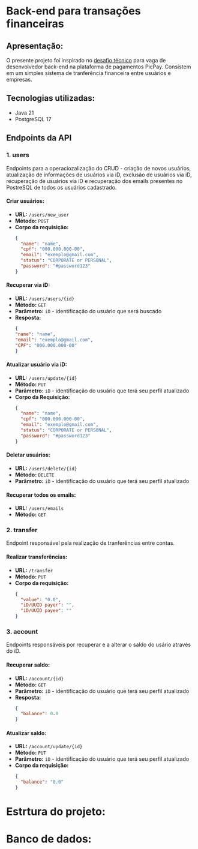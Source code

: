 # Back-end para transações financeiras

## Apresentação:
O presente projeto foi inspirado no [desafio técnico](https://github.com/PicPay/picpay-desafio-backend#materiais-%C3%BAteis) para vaga de desenvolvedor back-end na plataforma de pagamentos PicPay. 
Consistem em um simples sistema de tranferência financeira entre usuários e empresas.

## Tecnologias utilizadas:
- Java 21
- PostgreSQL 17

## Endpoints da API

### 1. users
Endpoints para a operaciozalização do CRUD - criação de novos usuários, atualização de informações de usuários via iD, exclusão de usuários via iD, recuperação de usuários via iD e recuperação dos 
emails presentes no PostreSQL de todos os usuários cadastrado.

#### Criar usuários:
- **URL:** `/users/new_user`
- **Método:** `POST`
- **Corpo da requisição:**
  ```json
  {
    "name": "name",
    "cpf": "000.000.000-00",
    "email": "exemplo@gmail.com",
    "status": "CORPORATE or PERSONAL",
    "password": "#password123"
  }
  
#### Recuperar via iD:
- **URL:** `/users/users/{id}`
- **Método:** `GET`
- **Parâmetro:** `iD` - identificação do usuário que será buscado
- **Resposta:**
  ```json
  {
  "name": "name",
  "email": "exemplo@gmail.com",
  "CPF": "000.000.000-00"
  }

#### Atualizar usuário via iD:
- **URL:** `/users/update/{id}`
- **Método:** `PUT`
- **Parâmetro:** `iD` - identificação do usuário que terá seu perfil atualizado
- **Corpo da Requisição:**
  ```json
  {
    "name": "name",
    "cpf": "000.000.000-00",
    "email": "exemplo@gmail.com",
    "status": "CORPORATE or PERSONAL",
    "password": "#password123"
  }

#### Deletar usuários:
- **URL:** `/users/delete/{id}`
- **Método:** `DELETE`
- **Parâmetro:** `iD` - identificação do usuário que terá seu perfil atualizado

#### Recuperar todos os emails:
- **URL:** `/users/emails`
- **Método:** `GET`

### 2. transfer
Endpoint responsável pela realização de tranferências entre contas.

#### Realizar transferências:
- **URL:** `/transfer`
- **Método:** `PUT`
- **Corpo da requisição:**
  ```json
  {
    "value": "0.0",
    "iD/UUID payer": "",
    "iD/UUID payee": ""
  }

### 3. account
Endpoints responsáveis por recuperar e a alterar o saldo do usário através do iD.

#### Recuperar saldo:
- **URL:** `/account/{id}`
- **Método:** `GET`
- **Parâmetro:** `iD` - identificação do usuário que terá seu perfil atualizado
- **Resposta:**
  ```json
  {
    "balance": 0.0 
  }

#### Atualizar saldo:
- **URL:** `/account/update/{id}`
- **Método:** `PUT`
- **Parâmetro:** `iD` - identificação do usuário que terá seu perfil atualizado
- **Corpo da requisição:**
  ```json
  {
    "balance": "0.0"
  }


# Estrtura do projeto:

# Banco de dados:

